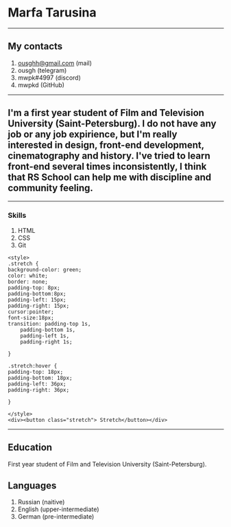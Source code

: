 # Marfa Tarusina
---
## My contacts 
1. ousghh@gmail.com (mail)
2. ousgh (telegram)
3. mwpk#4997 (discord)
4. mwpkd (GitHub)
---
## I'm a first year student of Film and Television University (Saint-Petersburg). I do not have any job or any job expirience, but I'm really interested in design, front-end development, cinematography and history. I've tried to learn front-end several times inconsistently, I think that RS School can help me with discipline and community feeling.
---
### Skills
1. HTML
2. CSS
3. Git

```
<style>
.stretch {
background-color: green;
color: white;
border: none;
padding-top: 8px;
padding-bottom:8px;
padding-left: 15px;
padding-right: 15px;
cursor:pointer;
font-size:18px;
transition: padding-top 1s,
    padding-bottom 1s, 
    padding-left 1s,
    padding-right 1s;

}

.stretch:hover {
padding-top: 18px;
padding-bottom: 18px;
padding-left: 36px;
padding-right: 36px;

}

</style>
<div><button class="stretch"> Stretch</button></div>
```
---
## Education 
First year student of Film and Television University (Saint-Petersburg).

## Languages
1. Russian (naitive)
2. English (upper-intermediate)
3. German (pre-intermediate)
